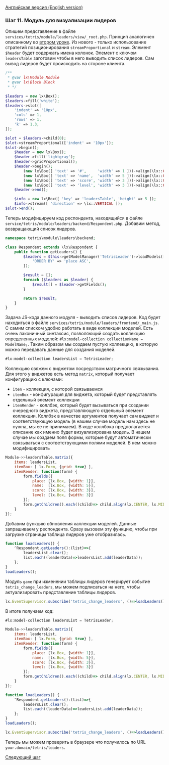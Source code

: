 [Английская версия (English version)](https://github.com/epicoon/lx-doc-articles/blob/master/en/app-dev/expl1/11_leaders_module.md)

### Шаг 11. Модуль для визуализации лидеров

Опишем представление в файле `services/tetris/module/leaders/view/_root.php`. Принцип аналогичен описанному во [втором уроке](https://github.com/epicoon/lx-doc-articles/blob/master/ru/app-dev/expl1/2_game_view.md). Из нового - только использование стратегий позиционирования `streamProportional` и `stream`. Элемент `$header` будет содержать имена колонок. Элемент с ключом `leadersTable` заготовим чтобы в него выводить список лидеров. Сам вывод лидеров будет происходить на стороне клиента.
```php
/**
 * @var lx\Module Module
 * @var lx\Block Block
 * */

$leaders = new lx\Box();
$leaders->fill('white');
$leaders->slot([
	'indent' => '10px',
	'cols' => 1,
	'rows' => 1,
	'k' => 1.3,
]);

$slot = $leaders->child(0);
$slot->streamProportional(['indent' => '10px']);
$slot->begin();
	$header = new lx\Box();
	$header->fill('lightgray');
	$header->gridProportional();
	$header->begin();
		(new lx\Box([ 'text' => '#',     'width' => 1 ]))->align(\lx::CENTER, \lx::MIDDLE);
		(new lx\Box([ 'text' => 'name',  'width' => 5 ]))->align(\lx::CENTER, \lx::MIDDLE);
		(new lx\Box([ 'text' => 'score', 'width' => 3 ]))->align(\lx::CENTER, \lx::MIDDLE);
		(new lx\Box([ 'text' => 'level', 'width' => 3 ]))->align(\lx::CENTER, \lx::MIDDLE);
	$header->end();

	$info = new lx\Box([ 'key' => 'leadersTable', 'height' => 5 ]);
	$info->stream([ 'direction' => \lx::VERTICAL ]);
$slot->end();

```

Теперь модифицируем код респондента, находящийся в файле `service/tetris/module/leaders/backend/Respondent.php`. Добавим метод, возвращающий список лидеров.
```php
namespace tetris\module\leaders\backend;

class Respondent extends \lx\Respondent {
	public function getLeaders() {
		$leaders = $this->getModelManager('TetrisLeader')->loadModels([
			'ORDER BY' => 'place ASC',
		]);

		$result = [];
		foreach ($leaders as $leader) {
			$result[] = $leader->getFields();
		}

		return $result;
	}
}

```

Задача JS-кода данного модуля - выводить списов лидеров. Код будет находиться в файле `services/tetris/module/leaders/frontend/_main.js`.<br>
С самим списком удобно работать в виде коллекции моделей. Есть очень лаконичный синтаксис, позволяющий создать коллекцию определенных моделей: `#lx:model-collection collectionName = ModelName;`. Таким образом мы создаем пустую коллекцию, в которую можно передавать данные для создания моделей.<br>
```js
#lx:model-collection leadersList = TetrisLeader;
```

Коллекцию свяжем с виджетом посредством матричного связывания. Для этого у виджетов есть метод `matrix`, который получает конфигурацию с ключами:
* `item` - коллекция, с которой связываемся
* `itemBox` - конфигурация для виджета, который будет представлять отдельный элемент коллекции
* `itemRender` - коллбэк, который будет вызываться при создании очередного виджета, представляющего отдельный элемент коллекции. Коллбэк в качестве аргументов получает сам виджет и соответствующую модель (в нашем случае модель нам здесь не нужна, мы ее не принимаем). В коде коллбэка предполагается описание как именно будет визуализирована модель. В нашем случае мы создаем поля формы, которые будут автоматически связываться с соответствующими полями моделей.
 В нем можно модифицировать 
```js
Module->>leadersTable.matrix({
	items: leadersList,
	itemBox: [ lx.Form, {grid: true} ],
	itemRender: function(form) {
		form.fields({
			place: [lx.Box, {width: 1}],
			name:  [lx.Box, {width: 5}],
			score: [lx.Box, {width: 3}],
			level: [lx.Box, {width: 3}]
		});
		form.getChildren().each((child)=> child.align(lx.CENTER, lx.MIDDLE));
	}
});
```

Добавим функцию обновления каллекции моделей. Данные запрашиваем у респондента. Сразу вызовем эту функцию, чтобы при загрузке страницы таблица лидеров уже отобразилась.
```js
function loadLeaders() {
	^Respondent.getLeaders():(list)=>{
		leadersList.clear();
		list.each((leaderData)=>leadersList.add(leaderData));
	};
}
loadLeaders();
```

Модуль `game` при изменении таблицы лидеров генерирует событие `tetris_change_leaders`, мы можем подписаться на него, чтобы актуализировать представление таблицы лидеров.
```js
lx.EventSupervisor.subscribe('tetris_change_leaders', ()=>loadLeaders());
```

В итоге получаем код:
```js
#lx:model-collection leadersList = TetrisLeader;

Module->>leadersTable.matrix({
	items: leadersList,
	itemBox: [ lx.Form, {grid: true} ],
	itemRender: function(form) {
		form.fields({
			place: [lx.Box, {width: 1}],
			name:  [lx.Box, {width: 5}],
			score: [lx.Box, {width: 3}],
			level: [lx.Box, {width: 3}]
		});
		form.getChildren().each((child)=> child.align(lx.CENTER, lx.MIDDLE));
	}
});

function loadLeaders() {
	^Respondent.getLeaders():(list)=>{
		leadersList.clear();
		list.each((leaderData)=>leadersList.add(leaderData));
	};
}
loadLeaders();

lx.EventSupervisor.subscribe('tetris_change_leaders', ()=>loadLeaders());

```

Теперь мы можем проверить в браузере что получилось по URL `your.domain/tetris/leaders`.

[Следующий шаг](https://github.com/epicoon/lx-doc-articles/blob/master/ru/app-dev/expl1/12_common_module.md)
